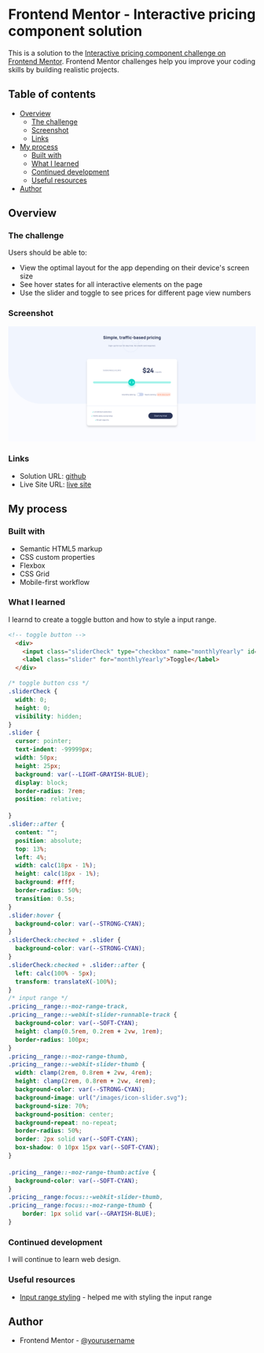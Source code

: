 # Frontend Mentor - Interactive pricing component solution

This is a solution to the [Interactive pricing component challenge on Frontend Mentor](https://www.frontendmentor.io/challenges/interactive-pricing-component-t0m8PIyY8). Frontend Mentor challenges help you improve your coding skills by building realistic projects. 

## Table of contents

- [Overview](#overview)
  - [The challenge](#the-challenge)
  - [Screenshot](#screenshot)
  - [Links](#links)
- [My process](#my-process)
  - [Built with](#built-with)
  - [What I learned](#what-i-learned)
  - [Continued development](#continued-development)
  - [Useful resources](#useful-resources)
- [Author](#author)

## Overview

### The challenge

Users should be able to:

- View the optimal layout for the app depending on their device's screen size
- See hover states for all interactive elements on the page
- Use the slider and toggle to see prices for different page view numbers

### Screenshot

![](./screenshot.png)

### Links

- Solution URL: [github](https://github.com/RadasinR/interactive-pricing-component.git)
- Live Site URL: [live site](https://interactive-pricing-component-zsr4.vercel.app/)

## My process

### Built with

- Semantic HTML5 markup
- CSS custom properties
- Flexbox
- CSS Grid
- Mobile-first workflow

### What I learned

I learnd to create a toggle button and how to style a input range.

```html
<!-- toggle button -->
  <div>
    <input class="sliderCheck" type="checkbox" name="monthlyYearly" id="monthlyYearly" />
    <label class="slider" for="monthlyYearly">Toggle</label>
  </div>

```
```css
/* toggle button css */
.sliderCheck {
  width: 0;
  height: 0;
  visibility: hidden;
}
.slider {
  cursor: pointer;
  text-indent: -99999px;
  width: 50px;
  height: 25px;
  background: var(--LIGHT-GRAYISH-BLUE);
  display: block;
  border-radius: 7rem;
  position: relative;
 
}
.slider::after {
  content: "";
  position: absolute;
  top: 13%;
  left: 4%;
  width: calc(18px - 1%);
  height: calc(18px - 1%);
  background: #fff;
  border-radius: 50%;
  transition: 0.5s;
}
.slider:hover {
  background-color: var(--STRONG-CYAN);
}
.sliderCheck:checked + .slider {
  background-color: var(--STRONG-CYAN);
}
.sliderCheck:checked + .slider::after {
  left: calc(100% - 5px);
  transform: translateX(-100%);
}
/* input range */
.pricing__range::-moz-range-track,
.pricing__range::-webkit-slider-runnable-track {
  background-color: var(--SOFT-CYAN);
  height: clamp(0.5rem, 0.2rem + 2vw, 1rem);
  border-radius: 100px;
}
.pricing__range::-moz-range-thumb,
.pricing__range::-webkit-slider-thumb {
  width: clamp(2rem, 0.8rem + 2vw, 4rem);
  height: clamp(2rem, 0.8rem + 2vw, 4rem);
  background-color: var(--STRONG-CYAN);
  background-image: url("/images/icon-slider.svg");
  background-size: 70%;
  background-position: center;
  background-repeat: no-repeat;
  border-radius: 50%;
  border: 2px solid var(--SOFT-CYAN);
  box-shadow: 0 10px 15px var(--SOFT-CYAN);
}

.pricing__range::-moz-range-thumb:active {
  background-color: var(--SOFT-CYAN);
}
.pricing__range:focus::-webkit-slider-thumb,
.pricing__range:focus::-moz-range-thumb {
    border: 1px solid var(--GRAYISH-BLUE); 
}
```

### Continued development
I will continue to learn web design.

### Useful resources

- [Input range styling](https://www.smashingmagazine.com/2021/12/create-custom-range-input-consistent-browsers/) - helped me with styling the input range

## Author

- Frontend Mentor - [@yourusername](https://www.frontendmentor.io/profile/Radasin)

